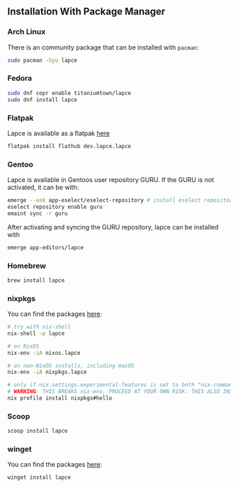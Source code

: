 ## Installation With Package Manager

### Arch Linux

There is an community package that can be installed with `pacman`:

```bash
sudo pacman -Syu lapce
```

### Fedora
```bash
sudo dnf copr enable titaniumtown/lapce
sudo dnf install lapce
```

### Flatpak

Lapce is available as a flatpak [here](https://flathub.org/apps/details/dev.lapce.lapce)

```bash
flatpak install flathub dev.lapce.lapce
```

### Gentoo

Lapce is available in Gentoos user repository GURU. 
If the GURU is not activated, it can be with:

```bash
emerge --ask app-eselect/eselect-repository # install eselect repository
eselect repository enable guru 
emaint sync -r guru
```

After activating and syncing the GURU repository, lapce can be installed with

```bash
emerge app-editors/lapce
```

### Homebrew

```bash
brew install lapce
```

### nixpkgs

You can find the packages [here](https://search.nixos.org/packages?channel=unstable&show=lapce&from=0&size=50&sort=relevance&type=packages&query=lapce):

```bash
# try with nix-shell
nix-shell -p lapce

# on NixOS
nix-env -iA nixos.lapce

# on non-NixOS installs, including macOS
nix-env -iA nixpkgs.lapce

# only if nix.settings.experimental-features is set to both "nix-command" and "flakes"
# WARNING: THIS BREAKS nix-env, PROCEED AT YOUR OWN RISK. THIS ALSO INSTALLS FROM UNSTABLE BRANCH.
nix profile install nixpkgs#hello
```

### Scoop

```bash
scoop install lapce
```

### winget

You can find the packages [here](https://github.com/microsoft/winget-pkgs/tree/master/manifests/l/Lapce/Lapce):

```bash
winget install lapce
```
